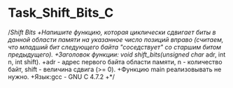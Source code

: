 Task_Shift_Bits_C
=================
/*Shift Bits
+Напишите функцию, которая циклически сдвигает биты в данной области памяти на указанное число позиций вправо (считаем, что младший бит следующего байта "соседствует" со старшим битом предыдущего).
+Заголовок функции: void shift_bits(unsigned char* adr, int n, int shift).
+adr - адрес первого байта области памяти, n - количество байт, shift - величина сдвига (>= 0).
+Функцию main реализовывать не нужно.
+Язык:gcc - GNU C 4.7.2
+*/
